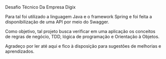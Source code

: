 Desafio Técnico Da Empresa Digix

Para tal foi utilizado a linguagem Java e o framework Spring e foi feita a disponibilização de uma API por meio do Swagger.

Como objetivo, tal projeto busca verificar em uma aplicação os conceitos de regras de negócio, TDD, lógica de programação e Orientação à Objetos.

Agradeço por ler até aqui e fico à disposição para sugestões de melhorias e aprendizados.
